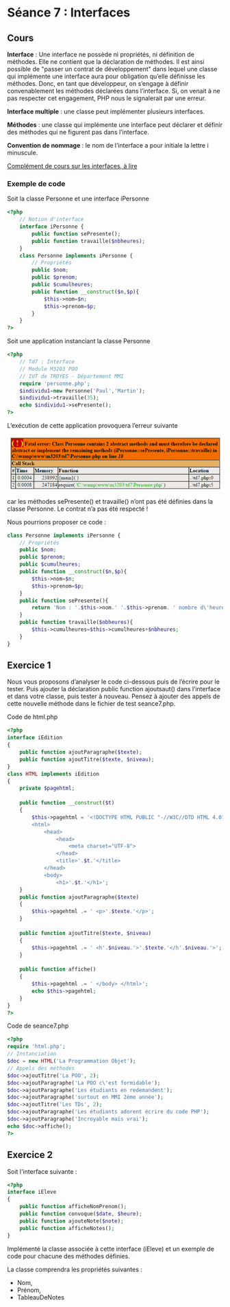 # Séance 7 : Interfaces

## Cours

**Interface** : Une interface ne possède ni propriétés, ni définition de méthodes. Elle ne contient que la déclaration de méthodes. Il est ainsi possible de "passer un contrat de développement" dans lequel une classe qui implémente une interface aura pour obligation qu’elle définisse les méthodes. Donc, en tant que développeur, on s’engage à définir convenablement les méthodes déclarées dans l’interface. Si, on venait à ne pas respecter cet engagement, PHP nous le signalerait par une erreur.

**Interface multiple** : une classe peut implémenter plusieurs interfaces.

**Méthodes** : une classe qui implémente une interface peut déclarer et définir des méthodes qui ne figurent pas dans l’interface.

**Convention de nommage** : le nom de l’interface a pour initiale la lettre i minuscule.

[Complément de cours sur les interfaces, à lire](Les-interfaces-en-PHP.pptx)

### Exemple de code

Soit la classe Personne et une interface iPersonne

````php
<?php
	// Notion d'interface
	interface iPersonne {
		public function sePresente();
		public function travaille($nbheures);
	}
	class Personne implements iPersonne {
		// Propriétés
		public $nom;
		public $prenom;
		public $cumulheures;
		public function __construct($n,$p){
			$this->nom=$n;
			$this->prenom=$p;
		}
	}
?>
````


Soit une application instanciant la classe Personne

````php
<?php
	// Td7 : Interface
	// Module M3203 POO
	// IUT de TROYES - Département MMI
	require 'personne.php';
	$individu1=new Personne('Paul','Martin');
	$individu1->travaille(35);
	echo $individu1->sePresente();
?>
````

L’exécution de cette application provoquera l’erreur suivante

![Message d'erreur](erreur.jpg)

car les méthodes sePresente() et travaille() n’ont pas été définies dans la classe Personne. Le contrat n’a pas été respecté !

Nous pourrions proposer ce code :

````php
class Personne implements iPersonne {
	// Propriétés
	public $nom;
	public $prenom;
	public $cumulheures;
	public function __construct($n,$p){
		$this->nom=$n;
		$this->prenom=$p;
	}
	public function sePresente(){
		return 'Nom : '.$this->nom.' '.$this->prenom. ' nombre d\'heures : '.$this->cumulheures;
	}
	public function travaille($nbheures){
		$this->cumulheures=$this->cumulheures+$nbheures;
	}
}
````

##	Exercice 1

Nous vous proposons d’analyser le code ci-dessous puis de l’écrire pour le tester.
Puis ajouter la déclaration public function ajoutsaut() dans l’interface et dans votre classe, puis tester à nouveau. Pensez à ajouter des appels de cette nouvelle méthode dans le fichier de test seance7.php.

Code de html.php

````php
<?php
interface iEdition
{  
	public function ajoutParagraphe($texte); 
	public function ajoutTitre($texte, $niveau); 
}
class HTML implements iEdition 
{  
	private $pagehtml;   
	
	public function __construct($t)  
	{  
		$this->pagehtml = '<!DOCTYPE HTML PUBLIC "-//W3C//DTD HTML 4.01 Transitional//EN" "http://www.w3.org/TR/html4/loose.dtd"> 
		<html> 
			<head>  
				<head>
					<meta charset="UTF-8">
				</head>
				<title>'.$t.'</title> 
			</head> 
			<body> 
				<h1>'.$t.'</h1>';
	}   
	public function ajoutParagraphe($texte)  
	{  
		$this->pagehtml .= ' <p>'.$texte.'</p>'; 
	}   
	
	public function ajoutTitre($texte, $niveau)  
	{  
		$this->pagehtml .= ' <h'.$niveau.'>'.$texte.'</h'.$niveau.'>'; 
	}   
	
	public function affiche()  
	{  
		$this->pagehtml .= ' </body> </html>'; 
		echo $this->pagehtml; 
	}
}
?>
````

Code de seance7.php

````php
<?php
require 'html.php';
// Instanciation
$doc = new HTML('La Programmation Objet');
// Appels des méthodes
$doc->ajoutTitre('La POO', 2);
$doc->ajoutParagraphe('La POO c\'est formidable');
$doc->ajoutParagraphe('Les étudiants en redemandent');
$doc->ajoutParagraphe('surtout en MMI 2ème année');
$doc->ajoutTitre('Les TDs', 2);
$doc->ajoutParagraphe('Les étudiants adorent écrire du code PHP');
$doc->ajoutParagraphe('Incroyable mais vrai');
echo $doc->affiche();
?>
````

## Exercice 2

Soit l'interface suivante :

````php
<?php
interface iEleve
{  
	public function afficheNomPrenom();
	public function convoque($date, $heure);
	public function ajouteNote($note);
	public function afficheNotes();
}
````

Implémenté la classe associée à cette interface (iEleve) et un exemple de code pour chacune des méthodes définies.

La classe comprendra les propriétés suivantes :
* Nom,
* Prénom,
* TableauDeNotes